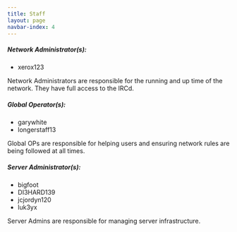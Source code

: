 ```yaml
---
title: Staff
layout: page
navbar-index: 4
---
```


##### Network Administrator(s):

- xerox123

Network Administrators are responsible for the running and up time of the
network. They have full access to the IRCd.

##### Global Operator(s):

- garywhite
- longerstaff13

Global OPs are responsible for helping users and ensuring network rules are being followed at all times.

##### Server Administrator(s):

- bigfoot
- DI3HARD139
- jcjordyn120
- luk3yx

Server Admins are responsible for managing server infrastructure.
